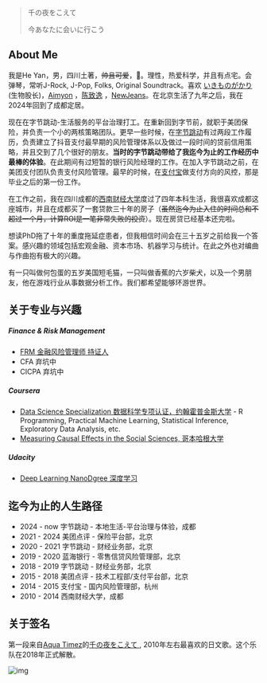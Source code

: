 
> 千の夜をこえて
> 
> 今あなたに会いに行こう

About Me
------

我是He Yan，男，四川土著，~~帅且可爱~~，🌈。理性，热爱科学，并且有点宅。会弹琴，常听J-Rock, J-Pop, Folks, Original Soundtrack。喜欢 [いきものがかり](http://ikimonogakari.com/) (生物股长)，[Aimyon](http://www.aimyong.net/) ，[陈致逸](https://weibo.com/cypmusicstudio) ，[NewJeans](https://newjeans.kr/)。在北京生活了九年之后，我在2024年回到了成都定居。

现在在字节跳动-生活服务的平台治理打工。在重新回到字节前，就职于美团保险，并负责一个小的两核策略团队。更早一些时候，在[字节跳动](https://www.bytedance.com/zh/)有过两段工作履历，负责建立了抖音支付最早期的风险管理体系以及做过一段时间的贷前信用策略，并且交到了几个很好的朋友。**当时的字节跳动带给了我迄今为止的工作经历中最棒的体验**。在此期间有过短暂的银行风险经理的工作。在加入字节跳动之前，在美团支付团队负责支付风险管理。最早的时候，在[支付宝](https://www.antgroup.com/)做支付方向的风控，那是毕业之后的第一份工作。

在工作之前，我在四川成都的[西南财经大学](https://www.swufe.edu.cn/)度过了四年本科生活，我很喜欢成都这座城市，并且在成都买了一套贷款三十年的房子（~~虽然迄今为止入住的时间总和不超过一个月，计算ROI是一笔非常失败的投资~~）。现在房贷已经基本还完啦。

想读PhD拖了十年的重度拖延症患者，但我相信时间会在三十五岁之前给我一个答案。感兴趣的领域包括宏观金融、资本市场、机器学习与统计。在此之外也对编曲与作曲抱有极大的兴趣。


有一只叫做何包蛋的五岁美国短毛猫，一只叫做香蕉的六岁柴犬，以及一个男朋友，他在游戏行业从事数据分析工作。我们都希望能够环游世界。


关于专业与兴趣
------
##### Finance & Risk Management

- [FRM 金融风险管理师 持证人](http://my.garp.org/DigitalBadgeFRM?id=0034000001aeWr3AAE)
- CFA 弃坑中
- CICPA 弃坑中

##### Coursera

- [Data Science Specialization 数据科学专项认证，约翰霍普金斯大学](https://www.coursera.org/specializations/jhu-data-science)
      - R Programming, Practical Machine Learning, Statistical Inference, Exploratory Data Analysis, etc.
- [Measuring Causal Effects in the Social Sciences, 哥本哈根大学](https://www.coursera.org/account/accomplishments/verify/CL8NUCSTDAJT)

##### Udacity

- [Deep Learning NanoDgree 深度学习](https://graduation.udacity.com/confirm/A4TCQYGQ)

迄今为止的人生路径
------
- 2024 - now    字节跳动 - 本地生活-平台治理与体验，成都
- 2021 - 2024   美团点评 - 保险平台部，北京
- 2020 - 2021   字节跳动 - 财经业务部，北京
- 2019 - 2020   蓝海银行 - 零售信贷风险管理部，北京
- 2018 - 2019   字节跳动 - 财经业务部，北京
- 2015 - 2018   美团点评 - 技术工程部/支付平台部，北京
- 2014 - 2015   支付宝 - 国内风险管理部，杭州
- 2010 - 2014   西南财经大学，成都

关于签名
------
第一段来自[Aqua Timez](https://zh.wikipedia.org/wiki/Aqua_Timez)的[千の夜をこえて
](https://music.douban.com/subject/1926414/), 2010年左右最喜欢的日文歌。这个乐队在2018年正式解散。

![img](https://s2.ax1x.com/2019/08/22/md5n41.jpg)
